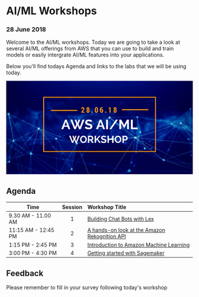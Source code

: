 # AI/ML Workshops 
### 28 June 2018

Welcome to the AI/ML workshops. Today we are going to take a look at several AI/ML offerings from AWS that you can use to build and train models or easily intergrate AI/ML features into your applications.

Below you'll find todays Agenda and links to the labs that we will be using today.

![AWS AI/ML Workshop 2018](./aimlworkshop.jpeg)

## Agenda

| Time | Session | Workshop Title |
|---|:---:|:---|
| 9.30 AM - 11.00 AM | 1 | [Building Chat Bots with Lex](https://github.com/spturner/AI_ML_Workshops/tree/master/lab-1-Building_Chat_Bots_With_Lex) |
| 11:15 AM - 12:45 PM | 2 | [A hands-on look at the Amazon Rekognition API](https://github.com/spturner/AI_ML_Workshops/tree/master/lab-2-Hands_on_with_Rekognition_API) |
| 1:15 PM - 2:45 PM | 3 | [Introduction to Amazon Machine Learning](https://github.com/spturner/AI_ML_Workshops/tree/master/lab-3-Intro_to_Amazon_ML) |
| 3:00 PM - 4:30 PM	| 4 | [Getting started with Sagemaker](https://github.com/awslabs/amazon-sagemaker-workshop/tree/master/Introduction) |


## Feedback

Please remember to fill in your survey following today's workshop

